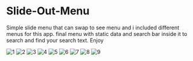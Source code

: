# Slide-Out-Menu
Simple slide menu that can swap to see menu and i included different menus for this app.
final menu with static data and search bar inside it to search and find your search text. Enjoy

![1](https://user-images.githubusercontent.com/34996617/58015927-c3fd1080-7afc-11e9-855f-590743384b92.png)
![2](https://user-images.githubusercontent.com/34996617/58015928-c3fd1080-7afc-11e9-8b52-8c688c3258d3.png)
![3](https://user-images.githubusercontent.com/34996617/58015929-c3fd1080-7afc-11e9-843f-3dc2e21a2b1b.png)
![4](https://user-images.githubusercontent.com/34996617/58015930-c3fd1080-7afc-11e9-9127-1137a95bd4f2.png)
![5](https://user-images.githubusercontent.com/34996617/58015941-c8292e00-7afc-11e9-8875-e5a8e4711d45.png)
![6](https://user-images.githubusercontent.com/34996617/58015942-c8292e00-7afc-11e9-82ee-67fd52b3efda.png)
![7](https://user-images.githubusercontent.com/34996617/58015944-c8292e00-7afc-11e9-9e64-9c96a8ec154a.png)
![8](https://user-images.githubusercontent.com/34996617/58015945-c95a5b00-7afc-11e9-8a36-8f40591d68fa.png)
![9](https://user-images.githubusercontent.com/34996617/58015946-c95a5b00-7afc-11e9-8e45-14ad3bc45d0f.png)
